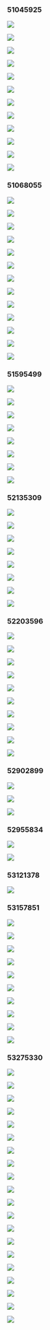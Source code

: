 ### 51045925 ###
![](http://localhost:8080/img/51045925_1.jpg)
![](http://localhost:8080/img/51045925_10.jpg)
![](http://localhost:8080/img/51045925_11.jpg)
![](http://localhost:8080/img/51045925_12.jpg)
![](http://localhost:8080/img/51045925_2.jpg)
![](http://localhost:8080/img/51045925_3.jpg)
![](http://localhost:8080/img/51045925_4.jpg)
![](http://localhost:8080/img/51045925_5.jpg)
![](http://localhost:8080/img/51045925_6.jpg)
![](http://localhost:8080/img/51045925_7.jpg)
![](http://localhost:8080/img/51045925_8.jpg)
![](http://localhost:8080/img/51045925_9.jpg)
### 51068055 ###
![](http://localhost:8080/img/51068055_1.jpg)
![](http://localhost:8080/img/51068055_10.jpg)
![](http://localhost:8080/img/51068055_11.png)
![](http://localhost:8080/img/51068055_12.jpg)
![](http://localhost:8080/img/51068055_13.png)
![](http://localhost:8080/img/51068055_2.jpg)
![](http://localhost:8080/img/51068055_3.png)
![](http://localhost:8080/img/51068055_4.jpg)
![](http://localhost:8080/img/51068055_5.jpg)
![](http://localhost:8080/img/51068055_6.png)
![](http://localhost:8080/img/51068055_7.png)
![](http://localhost:8080/img/51068055_8.jpg)
![](http://localhost:8080/img/51068055_9.jpg)
### 51595499 ###
![](http://localhost:8080/img/51595499_1.jpg)
![](http://localhost:8080/img/51595499_2.jpg)
![](http://localhost:8080/img/51595499_3.jpg)
![](http://localhost:8080/img/51595499_4.jpg)
![](http://localhost:8080/img/51595499_5.jpg)
![](http://localhost:8080/img/51595499_6.jpg)
![](http://localhost:8080/img/51595499_7.jpg)
![](http://localhost:8080/img/51595499_8.jpg)
### 52135309 ###
![](http://localhost:8080/img/52135309_1.jpg)
![](http://localhost:8080/img/52135309_2.jpg)
![](http://localhost:8080/img/52135309_3.jpg)
![](http://localhost:8080/img/52135309_4.jpg)
![](http://localhost:8080/img/52135309_5.jpg)
![](http://localhost:8080/img/52135309_6.jpg)
![](http://localhost:8080/img/52135309_7.jpg)
![](http://localhost:8080/img/52135309_8.jpg)
### 52203596 ###
![](http://localhost:8080/img/52203596_1.jpg)
![](http://localhost:8080/img/52203596_10.jpg)
![](http://localhost:8080/img/52203596_2.jpg)
![](http://localhost:8080/img/52203596_3.jpg)
![](http://localhost:8080/img/52203596_4.jpg)
![](http://localhost:8080/img/52203596_5.jpg)
![](http://localhost:8080/img/52203596_6.jpg)
![](http://localhost:8080/img/52203596_7.jpg)
![](http://localhost:8080/img/52203596_8.jpg)
![](http://localhost:8080/img/52203596_9.jpg)
### 52902899 ###
![](http://localhost:8080/img/52902899_1.png)
![](http://localhost:8080/img/52902899_2.png)
![](http://localhost:8080/img/52902899_3.png)
### 52955834 ###
![](http://localhost:8080/img/52955834_1.jpg)
![](http://localhost:8080/img/52955834_2.jpg)
### 53121378 ###
![](http://localhost:8080/img/53121378_1.jpg)
### 53157851 ###
![](http://localhost:8080/img/53157851_1.jpg)
![](http://localhost:8080/img/53157851_10.jpg)
![](http://localhost:8080/img/53157851_2.jpg)
![](http://localhost:8080/img/53157851_3.jpg)
![](http://localhost:8080/img/53157851_4.jpg)
![](http://localhost:8080/img/53157851_5.jpg)
![](http://localhost:8080/img/53157851_6.jpg)
![](http://localhost:8080/img/53157851_7.jpg)
![](http://localhost:8080/img/53157851_8.jpg)
![](http://localhost:8080/img/53157851_9.jpg)
### 53275330 ###
![](http://localhost:8080/img/53275330_1.jpg)
![](http://localhost:8080/img/53275330_10.jpg)
![](http://localhost:8080/img/53275330_11.jpg)
![](http://localhost:8080/img/53275330_12.jpg)
![](http://localhost:8080/img/53275330_13.jpg)
![](http://localhost:8080/img/53275330_14.jpg)
![](http://localhost:8080/img/53275330_15.jpg)
![](http://localhost:8080/img/53275330_16.jpg)
![](http://localhost:8080/img/53275330_17.jpg)
![](http://localhost:8080/img/53275330_18.jpg)
![](http://localhost:8080/img/53275330_19.jpg)
![](http://localhost:8080/img/53275330_2.jpg)
![](http://localhost:8080/img/53275330_20.jpg)
![](http://localhost:8080/img/53275330_3.jpg)
![](http://localhost:8080/img/53275330_4.jpg)
![](http://localhost:8080/img/53275330_5.jpg)
![](http://localhost:8080/img/53275330_6.jpg)
![](http://localhost:8080/img/53275330_7.jpg)
![](http://localhost:8080/img/53275330_8.jpg)
![](http://localhost:8080/img/53275330_9.jpg)
